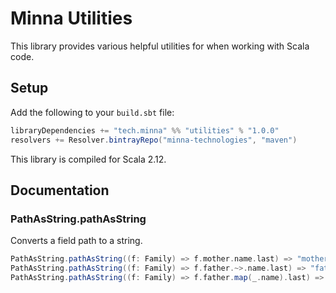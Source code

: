 # Minna Utilities

This library provides various helpful utilities for when working with Scala code.

## Setup

Add the following to your `build.sbt` file:
```scala
libraryDependencies += "tech.minna" %% "utilities" % "1.0.0"
resolvers += Resolver.bintrayRepo("minna-technologies", "maven")
```

This library is compiled for Scala 2.12.

## Documentation

### PathAsString.pathAsString

Converts a field path to a string.

```scala
PathAsString.pathAsString((f: Family) => f.mother.name.last) => "mother.name.last"
PathAsString.pathAsString((f: Family) => f.father.~>.name.last) => "father.name.last"
PathAsString.pathAsString((f: Family) => f.father.map(_.name).last) => "father.name.last"
```

